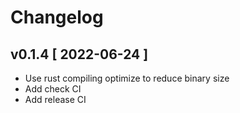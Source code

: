 # Changelog

## v0.1.4 [ 2022-06-24 ]
- Use rust compiling optimize to reduce binary size
- Add check CI
- Add release CI

